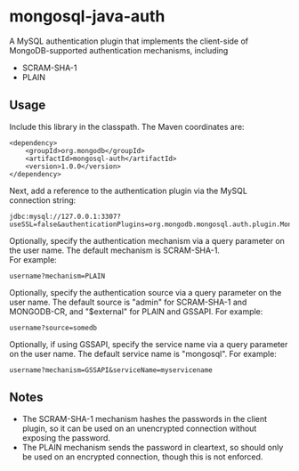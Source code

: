 # mongosql-java-auth
A MySQL authentication plugin that implements the client-side of MongoDB-supported authentication mechanisms, including

* SCRAM-SHA-1
* PLAIN

## Usage

Include this library in the classpath.  The Maven coordinates are:

    <dependency>
        <groupId>org.mongodb</groupId>
        <artifactId>mongosql-auth</artifactId>
        <version>1.0.0</version>
    </dependency>

Next, add a reference to the authentication plugin via the MySQL connection string:

    jdbc:mysql://127.0.0.1:3307?useSSL=false&authenticationPlugins=org.mongodb.mongosql.auth.plugin.MongoSqlAuthenticationPlugin

Optionally, specify the authentication mechanism via a query parameter on the user name.  The default mechanism is SCRAM-SHA-1.  
For example:

    username?mechanism=PLAIN   

Optionally, specify the authentication source via a query parameter on the user name.  The default source is "admin" for 
SCRAM-SHA-1 and MONGODB-CR, and "$external" for PLAIN and GSSAPI. For example:

    username?source=somedb

Optionally, if using GSSAPI, specify the service name via a query parameter on the user name.  The default service name is "mongosql". For example:

    username?mechanism=GSSAPI&serviceName=myservicename
    
## Notes

* The SCRAM-SHA-1 mechanism hashes the passwords in the client plugin, so it can be used on an unencrypted connection without exposing 
the password.
* The PLAIN mechanism sends the password in cleartext, so should only be used on an encrypted connection, though this is not enforced.


